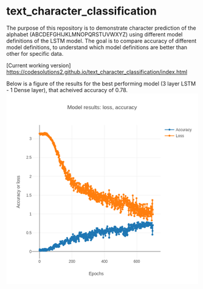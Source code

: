 #  text_character_classification 

The purpose of this repository is to demonstrate character prediction of the alphabet (ABCDEFGHIJKLMNOPQRSTUVWXYZ) using different model definitions of the LSTM model. The goal is to compare accuracy of different model definitions, to understand which model definitions are better than other for specific data. 

[Current working version] https://codesolutions2.github.io/text_character_classification/index.html 


Below is a figure of the results for the best performing model (3 layer LSTM - 1 Dense layer), that acheived accuracy of 0.78.
![alt_text](best_model_accuracy_0_78.png)


